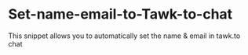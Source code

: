 # Set-name-email-to-Tawk-to-chat
This snippet allows you to automatically set the name &amp; email in tawk.to chat 
